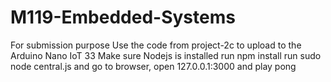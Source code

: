 # M119-Embedded-Systems
For submission purpose
Use the code from project-2c to upload to the Arduino Nano IoT 33
Make sure Nodejs is installed
run npm install 
run sudo node central.js 
and go to browser, open 127.0.0.1:3000 and play pong
